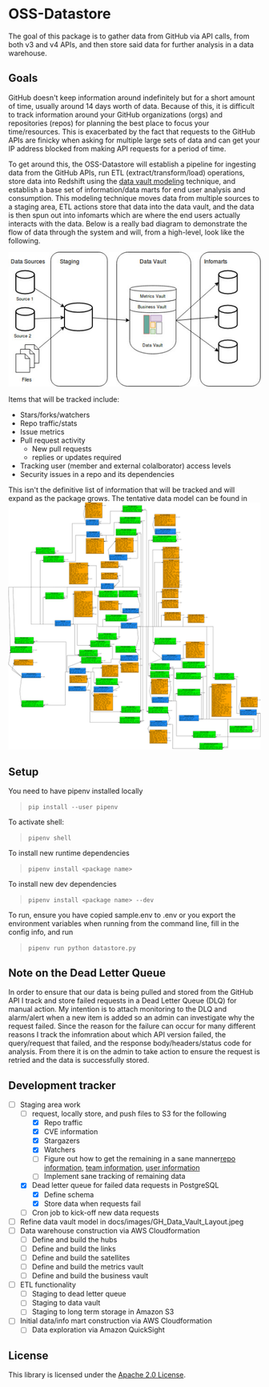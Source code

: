 # OSS-Datastore
The goal of this package is to gather data from GitHub via API calls, from both v3 and v4 APIs, and then store said data for further analysis in a data warehouse.

## Goals
GitHub doesn't keep information around indefinitely but for a short amount of time, usually around 14 days worth of data. Because of this, it is difficult to track information around your GitHub organizations (orgs) and repositories (repos) for planning the best place to focus your time/resources. This is exacerbated by the fact that requests to the GitHub APIs are finicky when asking for multiple large sets of data and can get your IP address blocked from making API requests for a period of time.

To get around this, the OSS-Datastore will establish a pipeline for ingesting data from the GitHub APIs, run ETL (extract/transform/load) operations, store data into Redshift using the [data vault modeling](https://en.wikipedia.org/wiki/Data_vault_modeling) technique, and establish a base set of information/data marts for end user analysis and consumption. This modeling technique moves data from multiple sources to a staging area, ETL actions store that data into the data vault, and the data is then spun out into infomarts which are where the end users actually interacts with the data. Below is a really bad diagram to demonstrate the flow of data through the system and will, from a high-level, look like the following.

![overview](docs/images/GH_Data_Vault_Overview.jpg)

Items that will be tracked include:

* Stars/forks/watchers
* Repo traffic/stats
* Issue metrics
* Pull request activity
  * New pull requests
  * replies or updates required
* Tracking user (member and external colalborator) access levels
* Security issues in a repo and its dependencies

This isn't the definitive list of information that will be tracked and will expand as the package grows. The tentative data model can be found in ![overview](docs/images/GH_Data_Vault_Layout.svg)

## Setup
You need to have pipenv installed locally

> `pip install --user pipenv`

To activate shell:

> `pipenv shell`

To install new runtime dependencies

> `pipenv install <package name>`

To install new dev dependencies

> `pipenv install <package name> --dev`

To run, ensure you have copied sample.env to .env or you export the environment variables when running from the command line, fill in the config info, and run

> `pipenv run python datastore.py`

## Note on the Dead Letter Queue
In order to ensure that our data is being pulled and stored from the GitHub API I track and store failed requests in a Dead Letter Queue (DLQ) for manual action. My intention is to attach monitoring to the DLQ and alarm/alert when a new item is added so an admin can investigate why the request failed. Since the reason for the failure can occur for many different reasons I track the infomration about which API version failed, the query/request that failed, and the response body/headers/status code for analysis. From there it is on the admin to take action to ensure the request is retried and the data is successfully stored.

## Development tracker
* [ ] Staging area work
   * [ ] request, locally store, and push files to S3 for the following
     * [X] Repo traffic
     * [X] CVE information
     * [X] Stargazers
     * [X] Watchers
     * [ ] Figure out how to get the remaining in a sane manner[repo information](https://developer.github.com/v4/object/repository/), [team information](https://developer.github.com/v4/object/team/), [user information](https://developer.github.com/v4/object/user/)
     * [ ] Implement sane tracking of remaining data
   * [X] Dead letter queue for failed data requests in PostgreSQL
     * [X] Define schema
     * [X] Store data when requests fail
   * [ ] Cron job to kick-off new data requests
* [ ] Refine data vault model in docs/images/GH_Data_Vault_Layout.jpeg
* [ ] Data warehouse construction via AWS Cloudformation
    * [ ] Define and build the hubs
    * [ ] Define and build the links
    * [ ] Define and build the satellites
    * [ ] Define and build the metrics vault
    * [ ] Define and build the business vault
* [ ] ETL functionality
  * [ ] Staging to dead letter queue
  * [ ] Staging to data vault
  * [ ] Staging to long term storage in Amazon S3
* [ ] Initial data/info mart construction via AWS Cloudformation
  * [ ] Data exploration via Amazon QuickSight

## License
This library is licensed under the [Apache 2.0 License](LICENSE).
